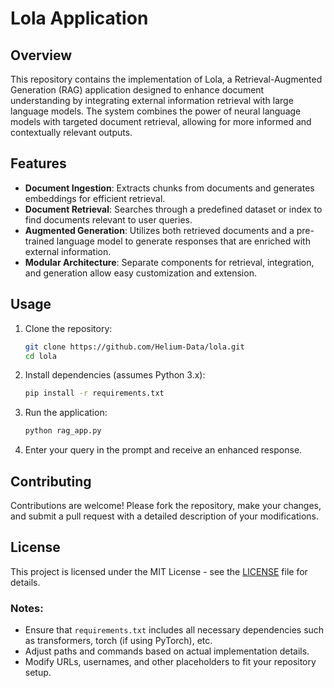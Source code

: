# Lola Application

## Overview

This repository contains the implementation of Lola, a Retrieval-Augmented Generation (RAG) application designed to enhance document understanding by integrating external information retrieval with large language models. The system combines the power of neural language models with targeted document retrieval, allowing for more informed and contextually relevant outputs.

## Features

- **Document Ingestion**: Extracts chunks from documents and generates embeddings for efficient retrieval.
- **Document Retrieval**: Searches through a predefined dataset or index to find documents relevant to user queries.
- **Augmented Generation**: Utilizes both retrieved documents and a pre-trained language model to generate responses that are enriched with external information.
- **Modular Architecture**: Separate components for retrieval, integration, and generation allow easy customization and extension.

## Usage

1. Clone the repository:
   ```bash
   git clone https://github.com/Helium-Data/lola.git
   cd lola
   ```

2. Install dependencies (assumes Python 3.x):
   ```bash
   pip install -r requirements.txt
   ```

3. Run the application:
   ```bash
   python rag_app.py
   ```

4. Enter your query in the prompt and receive an enhanced response.

## Contributing

Contributions are welcome! Please fork the repository, make your changes, and submit a pull request with a detailed description of your modifications.

## License

This project is licensed under the MIT License - see the [LICENSE](LICENSE) file for details.

### Notes:

- Ensure that `requirements.txt` includes all necessary dependencies such as transformers, torch (if using PyTorch), etc.
- Adjust paths and commands based on actual implementation details.
- Modify URLs, usernames, and other placeholders to fit your repository setup.